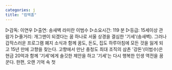 ```yaml
---
categories: j
title: "컴백홈"
---
```

▷감독: 이연우 ▷출연: 송새벽 라미란 이범수 ▷소요시간: 119 분 ▷등급: 15세이상 관람가 ▷줄거리: 개그맨이 되겠다는 꿈 하나로 서울 상경을 결심한 &#39;기세&#39;(송새벽). 그러나 갑작스러운 프로그램 폐지 소식과 함께 꿈도, 돈도, 집도 하루아침에 모든 것을 잃게 되고 15년 만에 고향을 찾는다. 고향에서 만난 충청도 최대 조직의 삼촌 &#39;강돈&#39;(이범수)은 현금 20억과 함께 &#39;기세&#39;에게 솔깃한 제안을 하고 &#39;기세&#39;는 다시 행복한 인생 역전을 꿈꾼다. 한편, 오랜 기억 속 첫